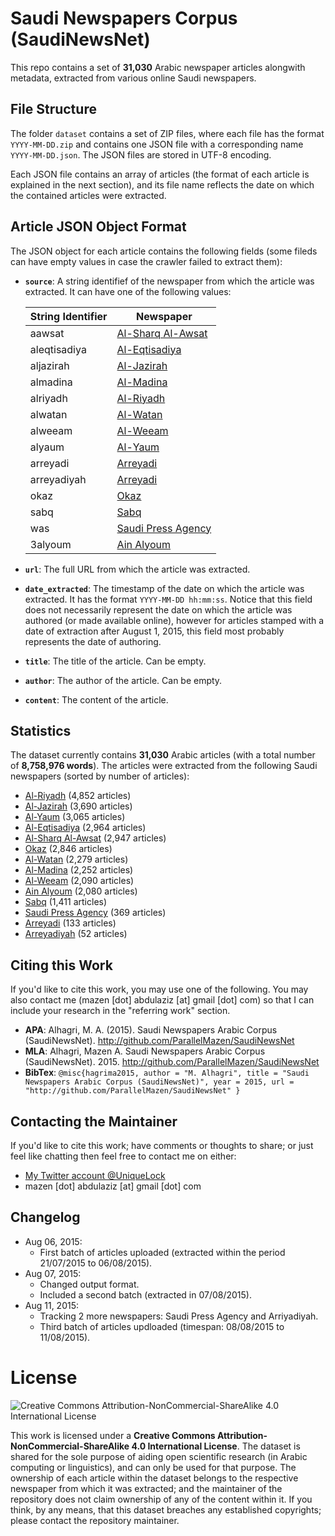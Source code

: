 # Saudi Newspapers Corpus (SaudiNewsNet)
This repo contains a set of **31,030** Arabic newspaper articles alongwith metadata, extracted from various online Saudi newspapers.

File Structure
--------------
The folder `dataset` contains a set of ZIP files, where each file has the format `YYYY-MM-DD.zip` and contains one JSON file with a corresponding name `YYYY-MM-DD.json`. The JSON files are stored in UTF-8 encoding.

Each JSON file contains an array of articles (the format of each article is explained in the next section), and its file name reflects the date on which the contained articles were extracted.

Article JSON Object Format
--------------------------
The JSON object for each article contains the following fields (some fileds can have empty values in case the crawler failed to extract them):

 - **`source`**: A string identifief of the newspaper from which the article was extracted. It can have one of the following values:

    | String Identifier  | Newspaper |
    | ------------------ | --------- |
    | aawsat | [Al-Sharq Al-Awsat](http://aawsat.com/) |
    | aleqtisadiya | [Al-Eqtisadiya](http://aleqt.com/) |
    | aljazirah | [Al-Jazirah](http://al-jazirah.com/) |
    | almadina | [Al-Madina](http://www.al-madina.com/) |
    | alriyadh | [Al-Riyadh](http://www.alriyadh.com/) |
    | alwatan | [Al-Watan](http://alwatan.com.sa/) |
    | alweeam | [Al-Weeam](http://alweeam.com.sa/) |
    | alyaum | [Al-Yaum](http://alyaum.com/)  |
    | arreyadi | [Arreyadi](http://www.arreyadi.com.sa/) |
    | arreyadiyah | [Arreyadi](http://www.arreyadiyah.com/) |
    | okaz | [Okaz](http://www.okaz.com.sa/) |
    | sabq | [Sabq](http://sabq.org/) |
    | was | [Saudi Press Agency](http://www.spa.gov.sa/) |
    | 3alyoum | [Ain Alyoum](http://3alyoum.com/) |

 - **`url`**: The full URL from which the article was extracted.
 - **`date_extracted`**: The timestamp of the date on which the article was extracted. It has the format `YYYY-MM-DD hh:mm:ss`. Notice that this field does not necessarily represent the date on which the article was authored (or made available online), however for articles stamped with a date of extraction after August 1, 2015, this field most probably represents the date of authoring.
 - **`title`**: The title of the article. Can be empty.
 - **`author`**: The author of the article. Can be empty.
 - **`content`**: The content of the article.

Statistics
----------
The dataset currently contains **31,030** Arabic articles (with a total number of **8,758,976 words**). The articles were extracted from the following Saudi newspapers (sorted by number of articles):

 - [Al-Riyadh](http://www.alriyadh.com/) (4,852 articles)
 - [Al-Jazirah](http://al-jazirah.com/) (3,690 articles)
 - [Al-Yaum](http://alyaum.com/) (3,065 articles)
 - [Al-Eqtisadiya](http://aleqt.com/) (2,964 articles)
 - [Al-Sharq Al-Awsat](http://aawsat.com/) (2,947 articles)
 - [Okaz](http://www.okaz.com.sa/) (2,846 articles)
 - [Al-Watan](http://alwatan.com.sa/) (2,279 articles)
 - [Al-Madina](http://www.al-madina.com/) (2,252 articles)
 - [Al-Weeam](http://alweeam.com.sa/) (2,090 articles)
 - [Ain Alyoum](http://3alyoum.com/) (2,080 articles)
 - [Sabq](http://sabq.org/) (1,411 articles)
 - [Saudi Press Agency](http://www.spa.gov.sa) (369 articles)
 - [Arreyadi](http://www.arreyadi.com.sa/) (133 articles)
 - [Arreyadiyah](http://www.arreyadiyah.com/) (52 articles)

Citing this Work
------------------
If you'd like to cite this work, you may use one of the following. You may also contact me (mazen [dot] abdulaziz [at] gmail [dot] com) so that I can include your research in the "referring work" section.

 - **APA**: Alhagri, M. A. (2015). Saudi Newspapers Arabic Corpus (SaudiNewsNet). http://github.com/ParallelMazen/SaudiNewsNet
 - **MLA**: Alhagri, Mazen A. Saudi Newspapers Arabic Corpus (SaudiNewsNet). 2015. http://github.com/ParallelMazen/SaudiNewsNet
 - **BibTex**: 
  `@misc{hagrima2015,
  author = "M. Alhagri",
  title = "Saudi Newspapers Arabic Corpus (SaudiNewsNet)",
  year = 2015,
  url = "http://github.com/ParallelMazen/SaudiNewsNet"
  }`

Contacting the Maintainer
-------------------------
If you'd like to cite this work; have comments or thoughts to share; or just feel like chatting then feel free to contact me on either:

 - [My Twitter account @UniqueLock](https://twitter.com/uniquelock)
 - mazen [dot] abdulaziz [at] gmail [dot] com

Changelog
---------
 - Aug 06, 2015: 
   - First batch of articles uploaded (extracted within the period 21/07/2015 to 06/08/2015).
 - Aug 07, 2015:
   - Changed output format.
   - Included a second batch (extracted in 07/08/2015).
 - Aug 11, 2015:
   - Tracking 2 more newspapers: Saudi Press Agency and Arriyadiyah.
   - Third batch of articles updloaded (timespan: 08/08/2015 to 11/08/2015).

# License
![Creative Commons Attribution-NonCommercial-ShareAlike 4.0 International License](https://i.creativecommons.org/l/by-nc-sa/4.0/88x31.png)

This work is licensed under a **Creative Commons Attribution-NonCommercial-ShareAlike 4.0 International License**. The dataset is shared for the sole purpose of aiding open scientific research (in Arabic computing or linguistics), and can only be used for that purpose. The ownership of each article within the dataset belongs to the respective newspaper from which it was extracted; and the maintainer of the repository does not claim ownership of any of the content within it. If you think, by any means, that this dataset breaches any established copyrights; please contact the repository maintainer.
